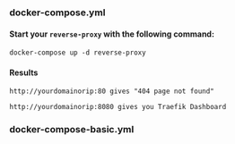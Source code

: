 ### docker-compose.yml

#### Start your `reverse-proxy` with the following command:

```
docker-compose up -d reverse-proxy
```
#### Results

```
http://yourdomainorip:80 gives "404 page not found"

http://yourdomainorip:8080 gives you Traefik Dashboard
```


### docker-compose-basic.yml
